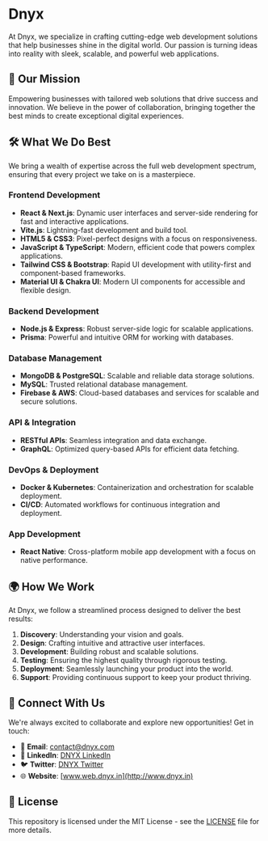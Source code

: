 # Dnyx

At Dnyx, we specialize in crafting cutting-edge web development solutions that help businesses shine in the digital world. Our passion is turning ideas into reality with sleek, scalable, and powerful web applications.

## 🌟 Our Mission

Empowering businesses with tailored web solutions that drive success and innovation. We believe in the power of collaboration, bringing together the best minds to create exceptional digital experiences.

## 🛠️ What We Do Best

We bring a wealth of expertise across the full web development spectrum, ensuring that every project we take on is a masterpiece.

### Frontend Development

- **React & Next.js**: Dynamic user interfaces and server-side rendering for fast and interactive applications.
- **Vite.js**: Lightning-fast development and build tool.
- **HTML5 & CSS3**: Pixel-perfect designs with a focus on responsiveness.
- **JavaScript & TypeScript**: Modern, efficient code that powers complex applications.
- **Tailwind CSS & Bootstrap**: Rapid UI development with utility-first and component-based frameworks.
- **Material UI & Chakra UI**: Modern UI components for accessible and flexible design.

### Backend Development

- **Node.js & Express**: Robust server-side logic for scalable applications.
- **Prisma**: Powerful and intuitive ORM for working with databases.

### Database Management

- **MongoDB & PostgreSQL**: Scalable and reliable data storage solutions.
- **MySQL**: Trusted relational database management.
- **Firebase & AWS**: Cloud-based databases and services for scalable and secure solutions.

### API & Integration

- **RESTful APIs**: Seamless integration and data exchange.
- **GraphQL**: Optimized query-based APIs for efficient data fetching.

### DevOps & Deployment

- **Docker & Kubernetes**: Containerization and orchestration for scalable deployment.
- **CI/CD**: Automated workflows for continuous integration and deployment.

### App Development

- **React Native**: Cross-platform mobile app development with a focus on native performance.

## 🌍 How We Work

At Dnyx, we follow a streamlined process designed to deliver the best results:

1. **Discovery**: Understanding your vision and goals.
2. **Design**: Crafting intuitive and attractive user interfaces.
3. **Development**: Building robust and scalable solutions.
4. **Testing**: Ensuring the highest quality through rigorous testing.
5. **Deployment**: Seamlessly launching your product into the world.
6. **Support**: Providing continuous support to keep your product thriving.

## 👥 Connect With Us

We're always excited to collaborate and explore new opportunities! Get in touch:

- 📧 **Email**: [contact@dnyx.com](mailto:contact@dnyx.com)
- 💼 **LinkedIn**: [DNYX LinkedIn](#)
- 🐦 **Twitter**: [DNYX Twitter](#)
- 🌐 **Website**: [www.web.dnyx.in](http://www.dnyx.in)

## 📄 License

This repository is licensed under the MIT License - see the [LICENSE](./LICENSE) file for more details.

